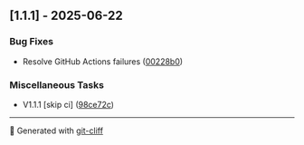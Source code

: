 ## [1.1.1] - 2025-06-22

### Bug Fixes

- Resolve GitHub Actions failures ([00228b0](https://github.com/garywu/dotfiles/commit/00228b0e9470db26aa5dcc5b7e15404071621ef5))

### Miscellaneous Tasks

- V1.1.1 [skip ci] ([98ce72c](https://github.com/garywu/dotfiles/commit/98ce72c80d8c7d048c8fb189006554fe5ff8e40e))

---

🤖 Generated with [git-cliff](https://git-cliff.org)
